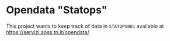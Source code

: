# Opendata "Statops"

This project wants to keep track of data in `STATOPS001` available at https://servizi.apss.tn.it/opendata/

